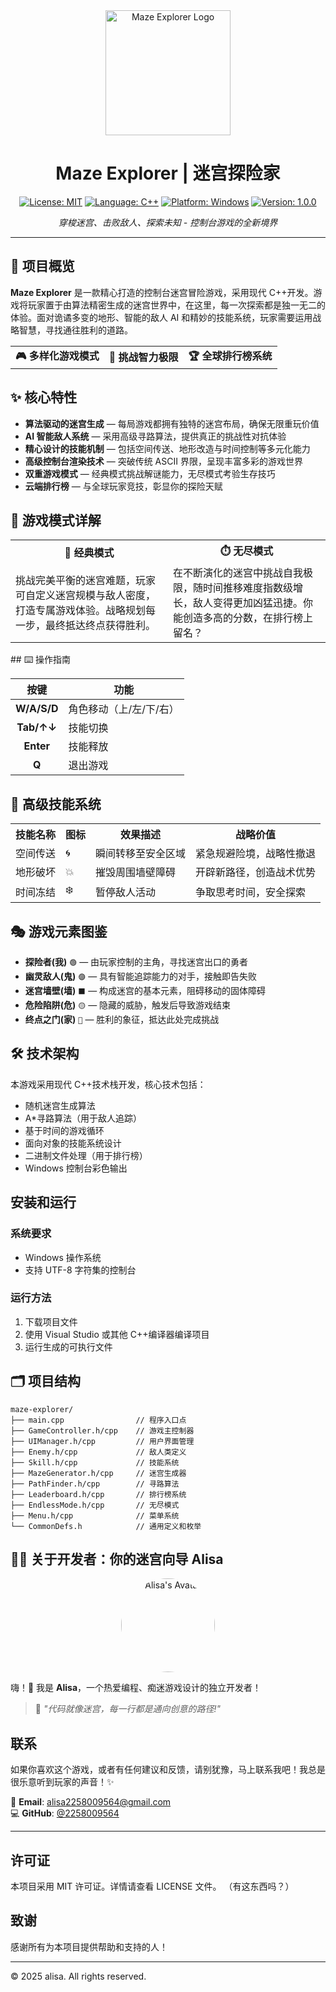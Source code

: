<div align="center">
  <img src="assets/logo.png" alt="Maze Explorer Logo" width="200">
  <h1>Maze Explorer | 迷宫探险家</h1>
  
  [![License: MIT](https://img.shields.io/badge/License-MIT-yellow.svg)](https://opensource.org/licenses/MIT)
  [![Language: C++](https://img.shields.io/badge/Language-C%2B%2B-blue.svg)](https://isocpp.org/)
  [![Platform: Windows](https://img.shields.io/badge/Platform-Windows-brightgreen.svg)](https://www.microsoft.com/windows)
  [![Version: 1.0.0](https://img.shields.io/badge/Version-1.0.0-orange.svg)](https://github.com/2258009564/mazeexplorer)
</div>

<p align="center"><i>穿梭迷宫、击败敌人、探索未知 - 控制台游戏的全新境界</i></p>

---

## 🌟 项目概览

**Maze Explorer** 是一款精心打造的控制台迷宫冒险游戏，采用现代 C++开发。游戏将玩家置于由算法精密生成的迷宫世界中，在这里，每一次探索都是独一无二的体验。面对诡谲多变的地形、智能的敌人 AI 和精妙的技能系统，玩家需要运用战略智慧，寻找通往胜利的道路。

<div align="center">
  <table>
    <tr>
      <td><b>🎮 多样化游戏模式</b></td>
      <td><b>🧠 挑战智力极限</b></td>
      <td><b>🏆 全球排行榜系统</b></td>
    </tr>
  </table>
</div>

## ✨ 核心特性

- **算法驱动的迷宫生成** — 每局游戏都拥有独特的迷宫布局，确保无限重玩价值
- **AI 智能敌人系统** — 采用高级寻路算法，提供真正的挑战性对抗体验
- **精心设计的技能机制** — 包括空间传送、地形改造与时间控制等多元化能力
- **高级控制台渲染技术** — 突破传统 ASCII 界限，呈现丰富多彩的游戏世界
- **双重游戏模式** — 经典模式挑战解谜能力，无尽模式考验生存技巧
- **云端排行榜** — 与全球玩家竞技，彰显你的探险天赋

## 🎯 游戏模式详解

<div align="center">
<table>
<tr>
    <th width="50%">🏰 经典模式</th>
    <th width="50%">⏱️ 无尽模式</th>
</tr>
<tr>
    <td>
    挑战完美平衡的迷宫难题，玩家可自定义迷宫规模与敌人密度，打造专属游戏体验。战略规划每一步，最终抵达终点获得胜利。
    </td>
    <td>
    在不断演化的迷宫中挑战自我极限，随时间推移难度指数级增长，敌人变得更加凶猛迅捷。你能创造多高的分数，在排行榜上留名？
    </td>
</tr>
</table>
</div>
## ⌨️ 操作指南

|    按键     | 功能                    |
| :---------: | ----------------------- |
| **W/A/S/D** | 角色移动（上/左/下/右） |
| **Tab/↑↓**  | 技能切换                |
|  **Enter**  | 技能释放                |
|    **Q**    | 退出游戏                |

## 🔮 高级技能系统

<div align="center">
  <table>
    <tr>
      <th>技能名称</th>
      <th>图标</th>
      <th>效果描述</th>
      <th>战略价值</th>
    </tr>
    <tr>
      <td>空间传送</td>
      <td>🌀</td>
      <td>瞬间转移至安全区域</td>
      <td>紧急规避险境，战略性撤退</td>
    </tr>
    <tr>
      <td>地形破坏</td>
      <td>💥</td>
      <td>摧毁周围墙壁障碍</td>
      <td>开辟新路径，创造战术优势</td>
    </tr>
    <tr>
      <td>时间冻结</td>
      <td>❄️</td>
      <td>暂停敌人活动</td>
      <td>争取思考时间，安全探索</td>
    </tr>
  </table>
</div>

## 🎭 游戏元素图鉴

- **探险者(我)** `🟢` — 由玩家控制的主角，寻找迷宫出口的勇者
- **幽灵敌人(鬼)** `🟣` — 具有智能追踪能力的对手，接触即告失败
- **迷宫墙壁(墙)** `⬛` — 构成迷宫的基本元素，阻碍移动的固体障碍
- **危险陷阱(危)** `🟡` — 隐藏的威胁，触发后导致游戏结束
- **终点之门(家)** `🔴` — 胜利的象征，抵达此处完成挑战

## 🛠️ 技术架构

本游戏采用现代 C++技术栈开发，核心技术包括：

- 随机迷宫生成算法
- A\*寻路算法（用于敌人追踪）
- 基于时间的游戏循环
- 面向对象的技能系统设计
- 二进制文件处理（用于排行榜）
- Windows 控制台彩色输出

## 安装和运行

### 系统要求

- Windows 操作系统
- 支持 UTF-8 字符集的控制台

### 运行方法

1. 下载项目文件
2. 使用 Visual Studio 或其他 C++编译器编译项目
3. 运行生成的可执行文件

## 🗂️ 项目结构

```
maze-explorer/
├── main.cpp                // 程序入口点
├── GameController.h/cpp    // 游戏主控制器
├── UIManager.h/cpp         // 用户界面管理
├── Enemy.h/cpp             // 敌人类定义
├── Skill.h/cpp             // 技能系统
├── MazeGenerator.h/cpp     // 迷宫生成器
├── PathFinder.h/cpp        // 寻路算法
├── Leaderboard.h/cpp       // 排行榜系统
├── EndlessMode.h/cpp       // 无尽模式
├── Menu.h/cpp              // 菜单系统
└── CommonDefs.h            // 通用定义和枚举
```

## 👩‍💻 关于开发者：你的迷宫向导 Alisa

<div align="center">
  <img src="assets/alisa_avatar.png" alt="Alisa's Avatar" width="150" style="border-radius:50%">
</div>

嗨！👋 我是 **Alisa**，一个热爱编程、痴迷游戏设计的独立开发者！

> 💭 _"代码就像迷宫，每一行都是通向创意的路径!"_

## 联系

如果你喜欢这个游戏，或者有任何建议和反馈，请别犹豫，马上联系我吧！我总是很乐意听到玩家的声音！✨

📧 **Email**: [alisa2258009564@gmail.com](mailto:alisa2258009564@gmail.com)  
💻 **GitHub**: [@2258009564](https://github.com/2258009564)

---

## 许可证

本项目采用 MIT 许可证。详情请查看 LICENSE 文件。
（有这东西吗？）

## 致谢

感谢所有为本项目提供帮助和支持的人！

---

© 2025 alisa. All rights reserved.
